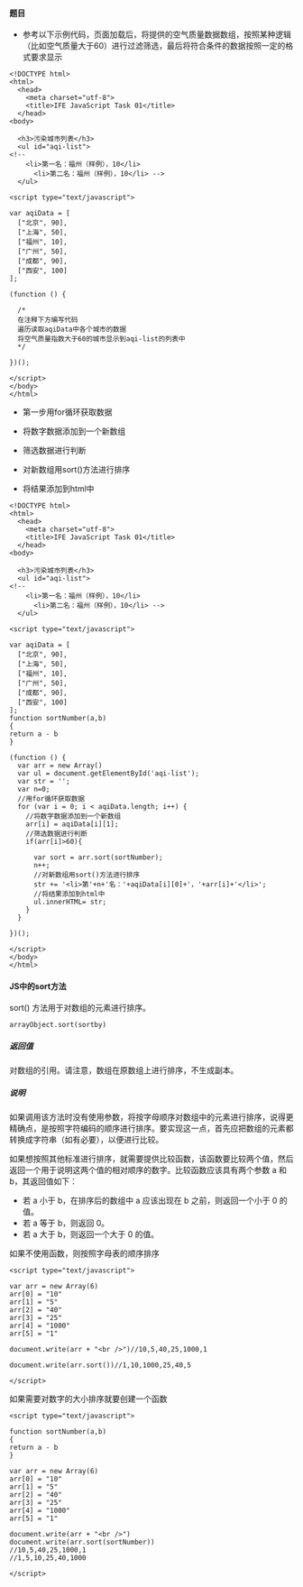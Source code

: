 #### 题目
* 参考以下示例代码，页面加载后，将提供的空气质量数据数组，按照某种逻辑（比如空气质量大于60）进行过滤筛选，最后将符合条件的数据按照一定的格式要求显示
```
<!DOCTYPE html>
<html>
  <head>
    <meta charset="utf-8">
    <title>IFE JavaScript Task 01</title>
  </head>
<body>

  <h3>污染城市列表</h3>
  <ul id="aqi-list">
<!--   
    <li>第一名：福州（样例），10</li>
      <li>第二名：福州（样例），10</li> -->
  </ul>

<script type="text/javascript">

var aqiData = [
  ["北京", 90],
  ["上海", 50],
  ["福州", 10],
  ["广州", 50],
  ["成都", 90],
  ["西安", 100]
];

(function () {

  /*
  在注释下方编写代码
  遍历读取aqiData中各个城市的数据
  将空气质量指数大于60的城市显示到aqi-list的列表中
  */

})();

</script>
</body>
</html>
```
* 第一步用for循环获取数据
* 将数字数据添加到一个新数组
* 筛选数据进行判断

* 对新数组用sort()方法进行排序
* 将结果添加到html中

```
<!DOCTYPE html>
<html>
  <head>
    <meta charset="utf-8">
    <title>IFE JavaScript Task 01</title>
  </head>
<body>

  <h3>污染城市列表</h3>
  <ul id="aqi-list">
<!--   
    <li>第一名：福州（样例），10</li>
      <li>第二名：福州（样例），10</li> -->
  </ul>

<script type="text/javascript">

var aqiData = [
  ["北京", 90],
  ["上海", 50],
  ["福州", 10],
  ["广州", 50],
  ["成都", 90],
  ["西安", 100]
];
function sortNumber(a,b)
{
return a - b
}

(function () {
  var arr = new Array()
  var ul = document.getElementById('aqi-list');
  var str = '';
  var n=0;
  //用for循环获取数据
  for (var i = 0; i < aqiData.length; i++) {
    //将数字数据添加到一个新数组
    arr[i] = aqiData[i][1];
    //筛选数据进行判断
    if(arr[i]>60){
      
      var sort = arr.sort(sortNumber);
      n++;
      //对新数组用sort()方法进行排序
      str += '<li>第'+n+'名：'+aqiData[i][0]+'，'+arr[i]+'</li>';    
      //将结果添加到html中
      ul.innerHTML= str;
    }    
  }

})();

</script>
</body>
</html>
```
#### JS中的sort方法
sort() 方法用于对数组的元素进行排序。
```
arrayObject.sort(sortby)
```
##### 返回值

对数组的引用。请注意，数组在原数组上进行排序，不生成副本。
##### 说明
如果调用该方法时没有使用参数，将按字母顺序对数组中的元素进行排序，说得更精确点，是按照字符编码的顺序进行排序。要实现这一点，首先应把数组的元素都转换成字符串（如有必要），以便进行比较。

如果想按照其他标准进行排序，就需要提供比较函数，该函数要比较两个值，然后返回一个用于说明这两个值的相对顺序的数字。比较函数应该具有两个参数 a 和 b，其返回值如下：

* 若 a 小于 b，在排序后的数组中 a 应该出现在 b 之前，则返回一个小于 0 的值。
* 若 a 等于 b，则返回 0。
* 若 a 大于 b，则返回一个大于 0 的值。

如果不使用函数，则按照字母表的顺序排序
```
<script type="text/javascript">

var arr = new Array(6)
arr[0] = "10"
arr[1] = "5"
arr[2] = "40"
arr[3] = "25"
arr[4] = "1000"
arr[5] = "1"

document.write(arr + "<br />")//10,5,40,25,1000,1

document.write(arr.sort())//1,10,1000,25,40,5

</script>
```
如果需要对数字的大小排序就要创建一个函数

```
<script type="text/javascript">

function sortNumber(a,b)
{
return a - b
}

var arr = new Array(6)
arr[0] = "10"
arr[1] = "5"
arr[2] = "40"
arr[3] = "25"
arr[4] = "1000"
arr[5] = "1"

document.write(arr + "<br />")
document.write(arr.sort(sortNumber))
//10,5,40,25,1000,1
//1,5,10,25,40,1000

</script>
```
